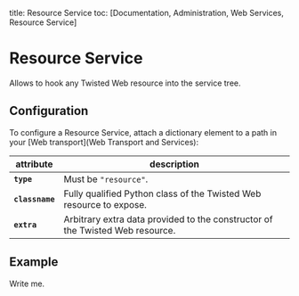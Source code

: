 title: Resource Service
toc: [Documentation, Administration, Web Services, Resource Service]

# Resource Service

Allows to hook any Twisted Web resource into the service tree.

## Configuration

To configure a Resource Service, attach a dictionary element to a path in your [Web transport](Web Transport and Services):

attribute | description
---|---
**`type`** | Must be `"resource"`.
**`classname`** | Fully qualified Python class of the Twisted Web resource to expose.
**`extra`** | Arbitrary extra data provided to the constructor of the Twisted Web resource.

## Example

Write me.
